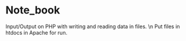 # Note_book
Input/Output on PHP with writing and reading data in files. \n
Put files in htdocs in Apache for run.
